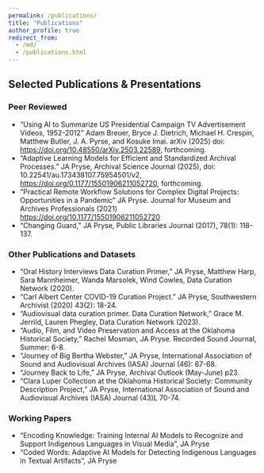 ```yaml
---
permalink: /publications/
title: "Publications"
author_profile: true
redirect_from:
  - /md/
  - /publications.html
---
```


## Selected Publications & Presentations

### Peer Reviewed
  - “Using AI to Summarize US Presidential Campaign TV Advertisement Videos, 1952-2012” Adam Breuer, Bryce J. Dietrich, Michael H. Crespin, Matthew Butler, J. A. Pyrse, and Kosuke Imai. arXiv (2025) doi: https://doi.org/10.48550/arXiv.2503.22589, forthcoming.
  - “Adaptive Learning Models for Efficient and Standardized Archival Processes.” JA Pryse, Archival Science Journal (2025), doi: 10.22541/au.173438107.75954501/v2, https://doi.org/0.1177/15501906211052720, forthcoming.
  - “Practical Remote Workflow Solutions for Complex Digital Projects: Opportunities in a Pandemic” JA Pryse. Journal for Museum and Archives Professionals (2021) https://doi.org/10.1177/15501906211052720
  - “Changing Guard,” JA Pryse, Public Libraries Journal (2017), 78(1): 118-137.

### Other Publications and Datasets

  - “Oral History Interviews Data Curation Primer,” JA Pryse, Matthew Harp, Sara Mannheimer, Wanda Marsolek, Wind Cowles, Data Curation Network (2020).
  - “Carl Albert Center COVID-19 Curation Project.” JA Pryse, Southwestern Archivist (2020) 43(2): 18-24.
  - “Audiovisual data curation primer. Data Curation Network,” Grace M. Jerrild, Lauren Phegley, Data Curation Network (2023).
  - “Audio, Film, and Video Preservation and Access at the Oklahoma Historical Society,” Rachel Mosman, JA Pryse. Recorded Sound Journal, Summer: 6-8.
  - “Journey of Big Bertha Webster,” JA Pryse, International Association of Sound and Audiovisual Archives (IASA) Journal (46): 67-68.
  - “Journey Back to Life,” JA Pryse, Archival Outlook (May-June) p23.
  - “Clara Luper Collection at the Oklahoma Historical Society: Community Description Project,” JA Pryse, International Association of Sound and Audiovisual Archives (IASA) Journal (43)L 70-74.

### Working Papers
  - “Encoding Knowledge: Training Internal AI Models to Recognize and Support Indigenous Languages in Visual Media”, JA Pryse
  - “Coded Words: Adaptive AI Models for Detecting Indigenous Languages in Textual Artifacts”, JA Pryse
